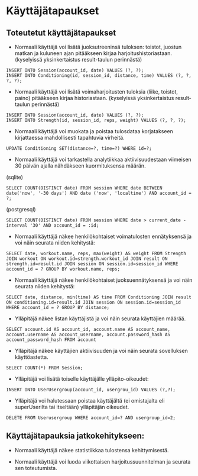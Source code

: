 # Käyttäjätapaukset

## Toteutetut käyttäjätapaukset

* Normaali käyttäjä voi lisätä juoksutreeninsä tuloksen: toistot, juostun matkan ja kuluneen ajan pitääkseen kirjaa harjoitushistoriastaan. (kyselyissä yksinkertaistus result-taulun perinnästä)
```
INSERT INTO Session(account_id, date) VALUES (?, ?);
INSERT INTO Conditioning(id, session_id, distance, time) VALUES (?, ?, ?, ?);
```

* Normaali käyttäjä voi lisätä voimaharjoitusten tuloksia (liike, toistot, paino) pitääkseen kirjaa historiastaan. (kyselyissä yksinkertaistus result-taulun perinnästä)
```
INSERT INTO Session(account_id, date) VALUES (?, ?);
INSERT INTO Strength(id, session_id, reps, weight) VALUES (?, ?, ?);
```

* Normaali käyttäjä voi muokata ja poistaa tulosdataa korjatakseen kirjattaessa mahdollisesti tapahtuvia virheitä.
```
UPDATE Conditioning SET(distance=?, time=?) WHERE id=?;
```
* Normaali käyttäjä voi tarkastella analytiikkaa aktiivisuudestaan viimeisen 30 päivän ajalla nähdäkseen kuormituksensa määrän.

(sqlite)
```
SELECT COUNT(DISTINCT date) FROM session WHERE date BETWEEN date('now', '-30 days') AND date ('now', 'localtime') AND account_id = ?; 
```
(postgresql)
```
SELECT COUNT(DISTINCT date) FROM session WHERE date > current_date - interval '30' AND account_id = :id;
```
* Normaali käyttäjä näkee henkilökohtaiset voimatulosten ennätyksensä ja voi näin seurata niiden kehitystä:
```
SELECT date, workout.name, reps, max(weight) AS weight FROM Strength JOIN workout ON workout.id=strength.workout_id JOIN result ON strength.id=result.id JOIN session ON session.id=session_id WHERE account_id = ? GROUP BY workout.name, reps;
```
* Normaali käyttäjä näkee henkilökohtaiset juoksuennätyksensä ja voi näin seurata niiden kehitystä:
```
SELECT date, distance, min(time) AS time FROM Conditioning JOIN result ON conditioning.id=result.id JOIN session ON session.id=session_id WHERE account_id = ? GROUP BY distance;
```
* Ylläpitäjä näkee listan käyttäjistä ja voi näin seurata käyttäjien määrää.
```
SELECT account.id AS account_id, account.name AS account_name, account.username AS account_username, account.password_hash AS account_password_hash FROM account
```
* Ylläpitäjä näkee käyttäjien aktiivisuuden ja voi näin seurata sovelluksen käyttöastetta.
```
SELECT COUNT(*) FROM Session;
```
* Ylläpitäjä voi lisätä toiselle käyttäjälle ylläpito-oikeudet:
```
INSERT INTO UserUsergroup(account_id, usergrou_id) VALUES (?,?);
```

* Ylläpitäjä voi halutessaan poistaa käyttäjältä (ei omistajalta eli superUserilta tai itseltään) ylläpitäjän oikeudet.
```
DELETE FROM Userusergroup WHERE account_id=? AND usergroup_id=2;
```
## Käyttäjätapauksia jatkokehitykseen:

* Normaali käyttäjä näkee statistiikkaa tulostensa kehittymisestä.

* Normaali käyttäjä voi luoda viikottaisen harjoitussuunnitelman ja seurata sen toteutumista.
